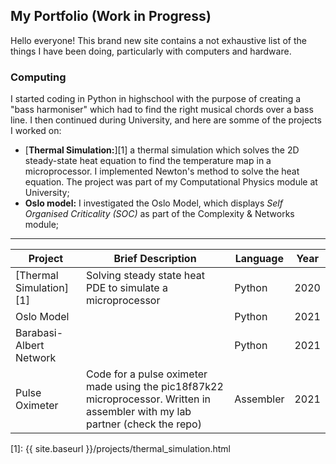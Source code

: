 ## My Portfolio (Work in Progress)

Hello everyone! This brand new site contains a not exhaustive list of the things I have been doing, particularly with computers and hardware.

### Computing
I started coding in Python in highschool with the purpose of creating a "bass harmoniser" which had to find the right musical chords over a bass line. I then continued during University, and here are somme of the projects I worked on:

- [**Thermal Simulation:**][1] a thermal simulation which solves the 2D steady-state heat equation to find the temperature map in a microprocessor. I implemented Newton's method to solve the heat equation. The project was part of my Computational Physics module at University;
- **Oslo model:** I investigated the Oslo Model, which displays _Self Organised Criticality (SOC)_ as part of the Complexity & Networks module;

------


| Project                 | Brief Description                                                                                                              | Language  | Year |
|-------------------------|--------------------------------------------------------------------------------------------------------------------------------|-----------|------|
| [Thermal Simulation][1]      | Solving steady state heat PDE to simulate a microprocessor                                                                     | Python    | 2020 |
| Oslo Model              |                                                                                                                                | Python    | 2021 |
| Barabasi-Albert Network |                                                                                                                                | Python    | 2021 |
| Pulse Oximeter          | Code for a pulse oximeter made using the pic18f87k22 microprocessor. Written in assembler with my lab partner (check the repo) | Assembler | 2021 |





[1]: {{ site.baseurl }}/projects/thermal_simulation.html